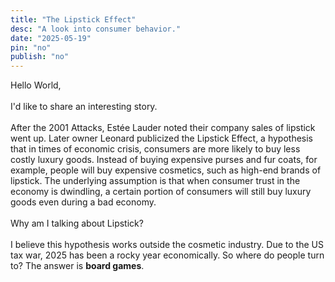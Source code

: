 ```yaml
---
title: "The Lipstick Effect"
desc: "A look into consumer behavior."
date: "2025-05-19"
pin: "no"
publish: "no"
---
```


Hello World,  
&nbsp;  
I'd like to share an interesting story.  
&nbsp;  
After the 2001 Attacks, Estée Lauder noted their company sales of lipstick went up. Later owner Leonard publicized the Lipstick Effect, a hypothesis that in times of economic crisis, consumers are more likely to buy less costly luxury goods. Instead of buying expensive purses and fur coats, for example, people will buy expensive cosmetics, such as high-end brands of lipstick. The underlying assumption is that when consumer trust in the economy is dwindling, a certain portion of consumers will still buy luxury goods even during a bad economy.  
&nbsp;  
Why am I talking about Lipstick?  
&nbsp;  
I believe this hypothesis works outside the cosmetic industry. Due to the US tax war, 2025 has been a rocky year economically. So where do people turn to? The answer is **board games**.